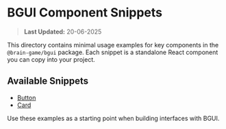 # BGUI Component Snippets

> **Last Updated:** 20-06-2025

This directory contains minimal usage examples for key components in the `@brain-game/bgui` package. Each snippet is a standalone React component you can copy into your project.

## Available Snippets

- [Button](./Button.tsx)
- [Card](./Card.tsx)

Use these examples as a starting point when building interfaces with BGUI.
